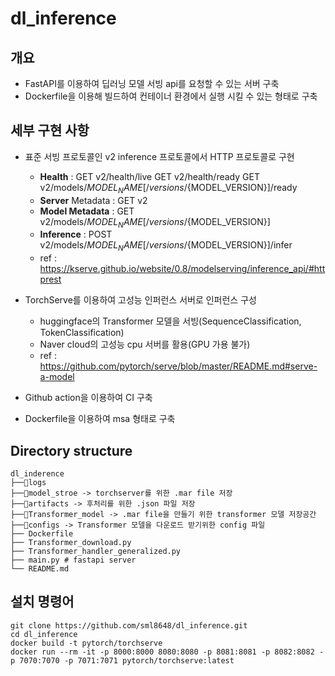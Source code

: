 # dl_inference

## 개요
* FastAPI를 이용하여 딥러닝 모델 서빙 api를 요청할 수 있는 서버 구축
* Dockerfile을 이용해 빌드하여 컨테이너 환경에서 실행 시킬 수 있는 형태로 구축

## 세부 구현 사항
* 표준 서빙 프로토콜인 v2 inference 프로토콜에서 HTTP 프로토콜로 구현
  - **Health** : GET v2/health/live GET v2/health/ready GET v2/models/${MODEL_NAME}[/versions/${MODEL_VERSION}]/ready
  - **Server** Metadata : GET v2
  - **Model Metadata** : GET v2/models/${MODEL_NAME}[/versions/${MODEL_VERSION}]
  - **Inference** : POST v2/models/${MODEL_NAME}[/versions/${MODEL_VERSION}]/infer
  - ref : https://kserve.github.io/website/0.8/modelserving/inference_api/#httprest
  
 * TorchServe를 이용하여 고성능 인퍼런스 서버로 인퍼런스 구성
   - huggingface의 Transformer 모델을 서빙(SequenceClassification, TokenClassification)
   - Naver cloud의 고성능 cpu 서버를 활용(GPU 가용 불가)
   - ref : https://github.com/pytorch/serve/blob/master/README.md#serve-a-model
   
 * Github action을 이용하여 CI 구축
 * Dockerfile을 이용하여 msa 형태로 구축

## Directory structure
```
dl_inderence
├──📁logs
├──📁model_stroe -> torchserver를 위한 .mar file 저장
├──📁artifacts -> 후처리를 위한 .json 파일 저장
├──📁Transformer_model -> .mar file을 만들기 위한 transformer 모델 저장공간
├──📁configs -> Transformer 모델을 다운로드 받기위한 config 파일
├── Dockerfile
├── Transformer_download.py
├── Transformer_handler_generalized.py
├── main.py # fastapi server
└── README.md
```
 
## 설치 명령어
```
git clone https://github.com/sml8648/dl_inference.git
cd dl_inference
docker build -t pytorch/torchserve
docker run --rm -it -p 8000:8000 8080:8080 -p 8081:8081 -p 8082:8082 -p 7070:7070 -p 7071:7071 pytorch/torchserve:latest
```

